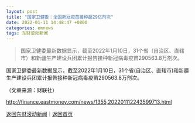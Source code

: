 ```yaml
---
layout: post
title: "国家卫健委：全国新冠疫苗接种超29亿剂次"
date: 2022-01-11 14:48:47 +0800
categories: emnews
tags: 东财滚动新闻
---
```

> 国家卫健委最新数据显示，截至2022年1月10日，31个省（自治区、直辖市）和新疆生产建设兵团累计报告接种新冠病毒疫苗290563.8万剂次。

<p>国家卫健委最新数据显示，截至2022年1月10日，31个省(自治区、直辖市)和新疆生产建设兵团累计报告接种新冠病毒疫苗290563.8万剂次。</p><p class="em_media">（文章来源：财联社）</p>

<http://finance.eastmoney.com/news/1355,202201112243599713.html>

[返回东财滚动新闻](//finews.withounder.com/emnews/)｜[返回首页](//finews.withounder.com/)